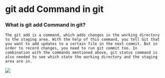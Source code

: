 # git add Command in git

### What is git add Command in git?

`The git add is a command, which adds changes in the working directory to the staging area. With the help of this command, you tell Git that you want to add updates to a certain file in the next commit. But in order to record changes, you need to run git commit too. In combination with the commands mentioned above, git status command is also needed to see which state the working directory and the staging area are in.`

<img src="https://www.w3docs.com/uploads/media/default/0001/03/ad19114d2f18ae7f7e8b99a5110d1a2f339282c6.png"/>

